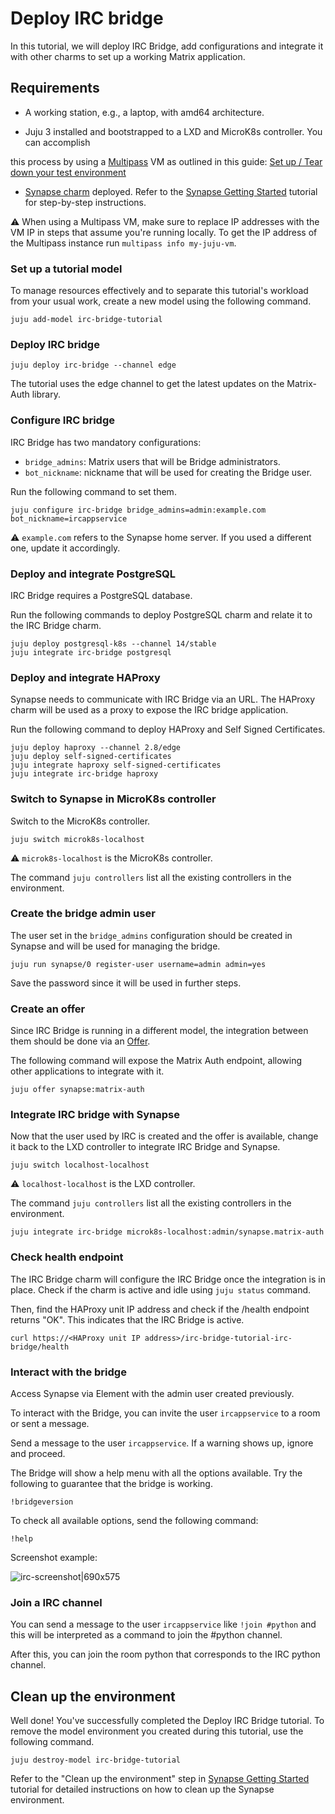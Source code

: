 <!-- vale Canonical.007-Headings-sentence-case = NO -->
# Deploy IRC bridge
<!-- vale Canonical.007-Headings-sentence-case = YES -->

In this tutorial, we will deploy IRC Bridge, add configurations and integrate it
with other charms to set up a working Matrix application.

## Requirements

* A working station, e.g., a laptop, with amd64 architecture.
<!-- vale off -->
* Juju 3 installed and bootstrapped to a LXD and MicroK8s controller. You can accomplish
<!-- vale on -->
this process by using a [Multipass](https://multipass.run/) VM as outlined in this guide: [Set up / Tear down your test environment](https://canonical-juju.readthedocs-hosted.com/en/3.6/user/howto/manage-your-deployment/manage-your-deployment-environment/#set-things-up)
* [Synapse charm](https://charmhub.io/synapse) deployed. Refer to the [Synapse Getting Started](https://charmhub.io/synapse/docs/tutorial-getting-started) tutorial for step-by-step instructions.

:warning: When using a Multipass VM, make sure to replace IP addresses with the
VM IP in steps that assume you're running locally. To get the IP address of the
Multipass instance run ```multipass info my-juju-vm```.


### Set up a tutorial model

To manage resources effectively and to separate this tutorial's workload from
your usual work, create a new model using the following command.

```
juju add-model irc-bridge-tutorial
```

<!-- vale Canonical.007-Headings-sentence-case = NO -->
### Deploy IRC bridge
<!-- vale Canonical.007-Headings-sentence-case = YES -->

```
juju deploy irc-bridge --channel edge
```

The tutorial uses the edge channel to get the latest updates on the
Matrix-Auth library.

<!-- vale Canonical.007-Headings-sentence-case = NO -->
### Configure IRC bridge
<!-- vale Canonical.007-Headings-sentence-case = YES -->

IRC Bridge has two mandatory configurations:

- `bridge_admins`: Matrix users that will be Bridge administrators.
- `bot_nickname`: nickname that will be used for creating the Bridge user.

Run the following command to set them.

```
juju configure irc-bridge bridge_admins=admin:example.com bot_nickname=ircappservice
```

:warning: `example.com` refers to the Synapse home server. If you used a different
one, update it accordingly.

### Deploy and integrate PostgreSQL

IRC Bridge requires a PostgreSQL database.

Run the following commands to deploy PostgreSQL charm and relate it to the IRC
Bridge charm.

```
juju deploy postgresql-k8s --channel 14/stable
juju integrate irc-bridge postgresql
```

### Deploy and integrate HAProxy

Synapse needs to communicate with IRC Bridge via an URL. The HAProxy charm will
be used as a proxy to expose the IRC bridge application.

Run the following command to deploy HAProxy and Self Signed Certificates.

```
juju deploy haproxy --channel 2.8/edge
juju deploy self-signed-certificates
juju integrate haproxy self-signed-certificates
juju integrate irc-bridge haproxy
```

### Switch to Synapse in MicroK8s controller

Switch to the MicroK8s controller.

```
juju switch microk8s-localhost
```

:warning: `microk8s-localhost` is the MicroK8s controller.

The command `juju controllers` list all the existing controllers in the environment.

### Create the bridge admin user

The user set in the `bridge_admins` configuration should be created in Synapse and will be used
for managing the bridge.

```
juju run synapse/0 register-user username=admin admin=yes
```

Save the password since it will be used in further steps.

### Create an offer

Since IRC Bridge is running in a different model, the integration between them
should be done via an [Offer](https://canonical-juju.readthedocs-hosted.com/en/latest/user/reference/offer/#offer).

The following command will expose the Matrix Auth endpoint, allowing other
applications to integrate with it.

```
juju offer synapse:matrix-auth
```

<!-- vale Canonical.007-Headings-sentence-case = NO -->
### Integrate IRC bridge with Synapse
<!-- vale Canonical.007-Headings-sentence-case = YES -->

Now that the user used by IRC is created and the offer is available, change it
back to the LXD controller to integrate IRC Bridge and Synapse.

```
juju switch localhost-localhost
```

:warning: `localhost-localhost` is the LXD controller.

The command `juju controllers` list all the existing controllers in the environment.

```
juju integrate irc-bridge microk8s-localhost:admin/synapse.matrix-auth
```

### Check health endpoint

The IRC Bridge charm will configure the IRC Bridge once the integration is in
place. Check if the charm is active and idle using `juju status` command.

Then, find the HAProxy unit IP address and check if the /health endpoint returns
"OK". This indicates that the IRC Bridge is active.

```
curl https://<HAProxy unit IP address>/irc-bridge-tutorial-irc-bridge/health
```

### Interact with the bridge

Access Synapse via Element with the admin user created previously.

To interact with the Bridge, you can invite the user `ircappservice` to a room or sent a message.

Send a message to the user `ircappservice`. If a warning shows up, ignore and proceed.

The Bridge will show a help menu with all the options available. Try the following to guarantee
that the bridge is working.

```
!bridgeversion
```

To check all available options, send the following command:

```
!help
```

Screenshot example:

![irc-screenshot|690x575](upload://p4AjA75vPFwTcKWKWrzS25eFWEG.jpeg)

<!-- vale Canonical.007-Headings-sentence-case = NO -->
### Join a IRC channel
<!-- vale Canonical.007-Headings-sentence-case = YES -->

You can send a message to the user `ircappservice` like `!join #python` and
this will be interpreted as a command to join the #python channel.

After this, you can join the room python that corresponds to the IRC python channel.

## Clean up the environment

Well done! You've successfully completed the Deploy IRC Bridge tutorial.
To remove the model environment you created during this tutorial,
use the following command.

```
juju destroy-model irc-bridge-tutorial
```

Refer to the "Clean up the environment" step in [Synapse Getting Started](https://charmhub.io/synapse/docs/tutorial-getting-started#p-29229-clean-up-the-environment) tutorial for detailed instructions on how to clean up the Synapse environment.
